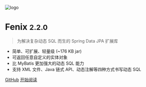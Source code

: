 ![logo](assets/images/logo.png)

# Fenix <small>2.2.0</small>

> 为解决复杂动态 SQL 而生的 Spring Data JPA 扩展库

- 简单、可扩展、轻量级  (~176 KB jar)
- 可返回任意自定义的实体对象
- 比 MyBatis 更加强大的动态 SQL 能力
- 支持 XML 文件、Java 链式 API、动态注解等四种方式书写动态 SQL

[GitHub](https://github.com/blinkfox/fenix/)
[开始阅读](README)
